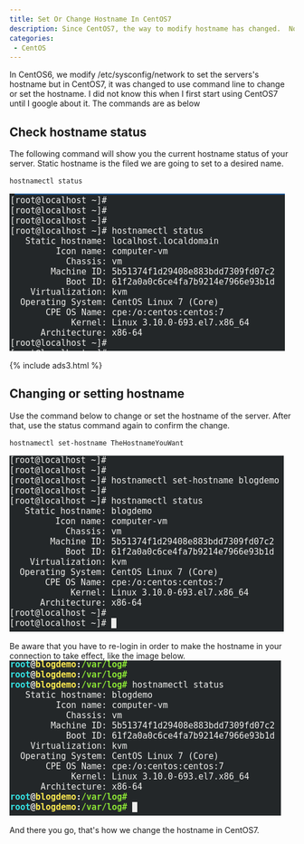 ```yaml
---
title: Set Or Change Hostname In CentOS7
description: Since CentOS7, the way to modify hostname has changed.  Now we use hostnamectl command to do the job.
categories:
 - CentOS
---
```


In CentOS6, we modify /etc/sysconfig/network to set the servers's hostname but in CentOS7, it was changed to use command line to change or set the hostname.  I did not know this when I first start using CentOS7 until I google about it.  The commands are as below

## Check hostname status
The following command will show you the current hostname status of your server.  Static hostname is the filed we are going to set to a desired name.
```bash
hostnamectl status
```
![hostnamectl](/assets/images/2018042301.png)

{% include ads3.html %}

## Changing or setting hostname
Use the command below to change or set the hostname of the server.  After that, use the status command again to confirm the change.
```bash
hostnamectl set-hostname TheHostnameYouWant
```
![hostnamectl](/assets/images/2018042302.png)

Be aware that you have to re-login in order to make the hostname in your connection to take effect, like the image below.
<br>![hostnamectl](/assets/images/2018042303.png)

And there you go, that's how we change the hostname in CentOS7.
